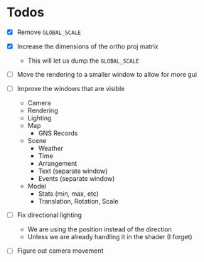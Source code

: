 # Todos

- [X] Remove `GLOBAL_SCALE`
- [X] Increase the dimensions of the ortho proj matrix
  - This will let us dump the `GLOBAL_SCALE`
- [ ] Move the rendering to a smaller window to allow for more gui
- [ ] Improve the windows that are visible
  - Camera
  - Rendering
  - Lighting
  - Map
    - GNS Records
  - Scene
    - Weather
    - Time
    - Arrangement
    - Text (separate window)
    - Events (separate window)
  - Model
    - Stats (min, max, etc)
    - Translation, Rotation, Scale
- [ ] Fix directional lighting
  - We are using the position instead of the direction 
  - Unless we are already handling it in the shader (I forget)
- [ ] Figure out camera movement


